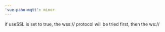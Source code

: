 ```yaml
---
'vue-paho-mqtt': minor
---
```


if useSSL is set to true, the wss:// protocol will be tried first, then the ws://
